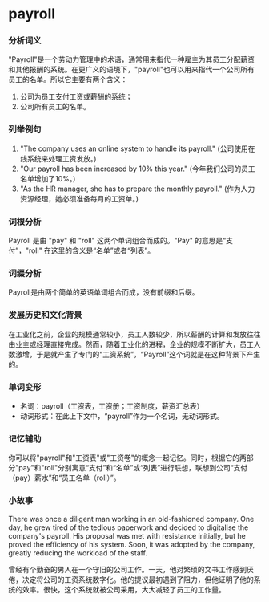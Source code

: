 # payroll

### 分析词义

  

"Payroll"是一个劳动力管理中的术语，通常用来指代一种雇主为其员工分配薪资和其他报酬的系统。在更广义的语境下，"payroll"也可以用来指代一个公司所有员工的名单。所以它主要有两个含义：

  

1.  公司为员工支付工资或薪酬的系统；
2.  公司所有员工的名单。

  

### 列举例句

  

1.  "The company uses an online system to handle its payroll." (公司使用在线系统来处理工资发放。)
2.  "Our payroll has been increased by 10% this year." (今年我们公司的员工名单增加了10%。)
3.  "As the HR manager, she has to prepare the monthly payroll." (作为人力资源经理，她必须准备每月的工资单。)

  

### 词根分析

  

Payroll 是由 "pay" 和 "roll" 这两个单词组合而成的。"Pay" 的意思是“支付”，"roll" 在这里的含义是“名单”或者“列表”。

  

### 词缀分析

  

Payroll是由两个简单的英语单词组合而成，没有前缀和后缀。

  

### 发展历史和文化背景

  

在工业化之前，企业的规模通常较小，员工人数较少，所以薪酬的计算和发放往往由业主或经理直接完成。然而，随着工业化的进程，企业的规模不断扩大，员工人数激增，于是就产生了专门的“工资系统”，“Payroll”这个词就是在这种背景下产生的。

  

### 单词变形

  

*   名词：payroll（工资表，工资册；工资制度，薪资汇总表）
*   动词形式：在此上下文中，“payroll”作为一个名词，无动词形式。

  

### 记忆辅助

  

你可以将"payroll"和"工资表"或"工资卷"的概念一起记忆。同时，根据它的两部分"pay"和"roll"分别寓意“支付”和“名单”或“列表”进行联想，联想到公司“支付（pay）薪水”和“员工名单（roll）”。

  

### 小故事

  

There was once a diligent man working in an old-fashioned company. One day, he grew tired of the tedious paperwork and decided to digitalise the company's payroll. His proposal was met with resistance initially, but he proved the efficiency of his system. Soon, it was adopted by the company, greatly reducing the workload of the staff.

  

曾经有个勤奋的男人在一个守旧的公司工作。一天，他对繁琐的文书工作感到厌倦，决定将公司的工资系统数字化。他的提议最初遇到了阻力，但他证明了他的系统的效率。很快，这个系统就被公司采用，大大减轻了员工的工作量。
